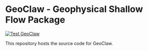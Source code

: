 # GeoClaw - Geophysical Shallow Flow Package

[![Test GeoClaw](https://github.com/clawpack/geoclaw/actions/workflows/testing.yml/badge.svg)](https://github.com/clawpack/geoclaw/actions/workflows/testing.yml)

This repository hosts the source code for GeoClaw.

